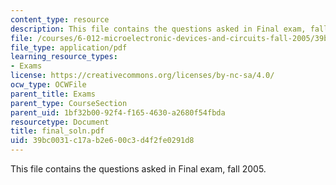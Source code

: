 ```yaml
---
content_type: resource
description: This file contains the questions asked in Final exam, fall 2005.
file: /courses/6-012-microelectronic-devices-and-circuits-fall-2005/39bc0031c17ab2e600c3d4f2fe0291d8_final_soln.pdf
file_type: application/pdf
learning_resource_types:
- Exams
license: https://creativecommons.org/licenses/by-nc-sa/4.0/
ocw_type: OCWFile
parent_title: Exams
parent_type: CourseSection
parent_uid: 1bf32b00-92f4-f165-4630-a2680f54fbda
resourcetype: Document
title: final_soln.pdf
uid: 39bc0031-c17a-b2e6-00c3-d4f2fe0291d8
---
```

This file contains the questions asked in Final exam, fall 2005.